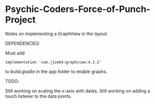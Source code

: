 # Psychic-Coders-Force-of-Punch-Project
Notes on implementing a GraphView in the layout.

DEPENDENCIES:

Must add 

    implementation 'com.jjoe64:graphview:4.2.2'

to build.gradle in the app folder to enable graphs.

TODO:

Still working on scaling the x-axis with dates.
Still working on adding a touch listener to the data points.
